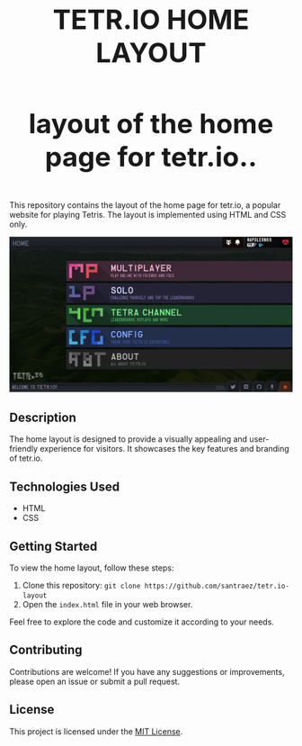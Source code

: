 <div align="center">
  <h1 style="font-size: 48px;">TETR.IO HOME LAYOUT</h1>
  <h3 style="font-size: 48px;">layout of the home page for tetr.io..</h3>
</div>

This repository contains the layout of the home page for tetr.io, a popular website for playing Tetris. The layout is implemented using HTML and CSS only.

![trtr.io Home](https://raw.githubusercontent.com/santraez/tetr.io-layout/main/assets/result.png)

## Description

The home layout is designed to provide a visually appealing and user-friendly experience for visitors. It showcases the key features and branding of tetr.io.

## Technologies Used

- HTML
- CSS

## Getting Started

To view the home layout, follow these steps:

1. Clone this repository: `git clone https://github.com/santraez/tetr.io-layout`
2. Open the `index.html` file in your web browser.

Feel free to explore the code and customize it according to your needs.

## Contributing

Contributions are welcome! If you have any suggestions or improvements, please open an issue or submit a pull request.

## License

This project is licensed under the [MIT License](https://github.com/santraez/tetr.io-layout/blob/main/LICENSE).


